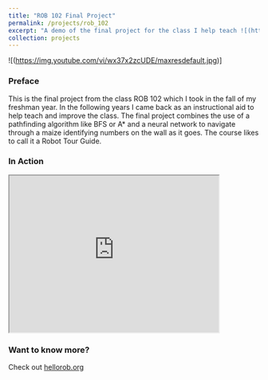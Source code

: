 ```yaml
---
title: "ROB 102 Final Project"
permalink: /projects/rob_102
excerpt: "A demo of the final project for the class I help teach ![(https://img.youtube.com/vi/wx37x2zcUDE/maxresdefault.jpg)]"
collection: projects
---
```


![(https://img.youtube.com/vi/wx37x2zcUDE/maxresdefault.jpg)]

### Preface
This is the final project from the class ROB 102 which I took in the fall of my freshman year. In the following years I came back as an instructional aid to help teach and improve the class. The final project combines the use of a pathfinding algorithm like BFS or A* and a neural network to navigate through a maize identifying numbers on the wall as it goes. The course likes to call it a Robot Tour Guide.


### In Action
<iframe width="420" height="315"
src="https://www.youtube.com/embed/wx37x2zcUDE?autoplay=1&mute=1">
A video of a robot moving through a maize identifying numbers as it goes
</iframe>

### Want to know more?
Check out <a href="hellorob.org">hellorob.org</a>


